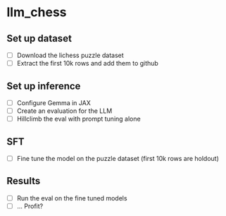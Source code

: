 # llm_chess

## Set up dataset
- [ ] Download the lichess puzzle dataset
- [ ] Extract the first 10k rows and add them to github

## Set up inference
- [ ] Configure Gemma in JAX
- [ ] Create an evaluation for the LLM
- [ ] Hillclimb the eval with prompt tuning alone

## SFT
- [ ] Fine tune the model on the puzzle dataset (first 10k rows are holdout)

## Results
- [ ] Run the eval on the fine tuned models
- [ ] ... Profit?
